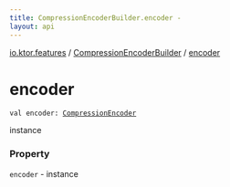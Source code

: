 ```yaml
---
title: CompressionEncoderBuilder.encoder - 
layout: api
---
```


<div class='api-docs-breadcrumbs'><a href="../index.html">io.ktor.features</a> / <a href="index.html">CompressionEncoderBuilder</a> / <a href="./encoder.html">encoder</a></div>

# encoder

<div class="signature"><code><span class="keyword">val </span><span class="identifier">encoder</span><span class="symbol">: </span><a href="../-compression-encoder/index.html"><span class="identifier">CompressionEncoder</span></a></code></div>

instance

### Property

<code>encoder</code> - instance